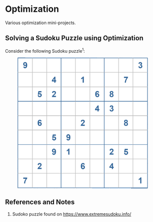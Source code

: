 # Optimization
Various optimization mini-projects.


## Solving a Sudoku Puzzle using Optimization

Consider the following Sudoku puzzle<sup>1</sup>:

 <p align="center">
  </p>
<figure>
  <p align="center">
    <img src="https://github.com/bwalzer4/Optimization/blob/main/visuals/Sudoku.PNG?raw=True" />
  </p>
</figure>


## References and Notes
1. Sudoko puzzle found on https://www.extremesudoku.info/ 
